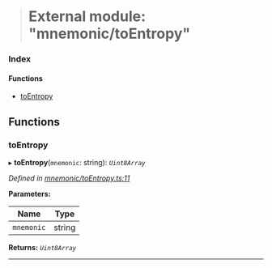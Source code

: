 > # External module: "mnemonic/toEntropy"

### Index

#### Functions

* [toEntropy](_mnemonic_toentropy_.md#toentropy)

## Functions

###  toEntropy

▸ **toEntropy**(`mnemonic`: string): *`Uint8Array`*

*Defined in [mnemonic/toEntropy.ts:11](url)*

**Parameters:**

Name | Type |
------ | ------ |
`mnemonic` | string |

**Returns:** *`Uint8Array`*

___